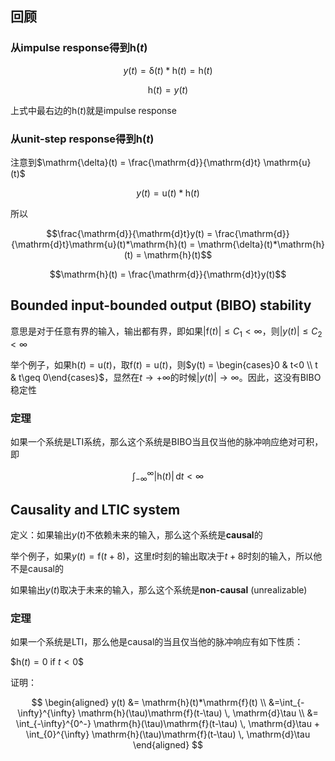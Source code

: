 ## 回顾

### 从impulse response得到$\mathrm{h}(t)$

$$y(t) = \mathrm{\delta}(t)*\mathrm{h}(t) = \mathrm{h}(t)$$

$$\mathrm{h}(t) = y(t)$$

上式中最右边的$\mathrm{h}(t)$就是impulse response

### 从unit-step response得到$\mathrm{h}(t)$

注意到$\mathrm{\delta}(t) = \frac{\mathrm{d}}{\mathrm{d}t} \mathrm{u}(t)$

$$y(t) = \mathrm{u}(t)*\mathrm{h}(t)$$

所以

$$\frac{\mathrm{d}}{\mathrm{d}t}y(t) = \frac{\mathrm{d}}{\mathrm{d}t}\mathrm{u}(t)*\mathrm{h}(t) = \mathrm{\delta}(t)*\mathrm{h}(t) = \mathrm{h}(t)$$

$$\mathrm{h}(t) = \frac{\mathrm{d}}{\mathrm{d}t}y(t)$$

## Bounded input-bounded output (BIBO) stability

意思是对于任意有界的输入，输出都有界，即如果$\lvert \mathrm{f}(t) \rvert\leq C_{1}<\infty$，则$\lvert y(t) \rvert\leq C_{2}<\infty$

举个例子，如果$\mathrm{h}(t)=\mathrm{u}(t)$，取$\mathrm{f}(t) = \mathrm{u}(t)$，则$y(t) = \begin{cases}0 & t<0 \\ t & t\geq 0\end{cases}$，显然在$t\to +\infty$的时候$\lvert y(t)\rvert\to \infty$。因此，这没有BIBO稳定性

### 定理

如果一个系统是LTI系统，那么这个系统是BIBO当且仅当他的脉冲响应绝对可积，即

$$\int_{-\infty}^{\infty} \lvert \mathrm{h}(t) \rvert  \, \mathrm{d}t < \infty$$

## Causality and LTIC system

定义：如果输出$y(t)$不依赖未来的输入，那么这个系统是**causal**的

举个例子，如果$y(t)=\mathrm{f}(t+8)$，这里$t$时刻的输出取决于$t+8$时刻的输入，所以他不是causal的

如果输出$y(t)$取决于未来的输入，那么这个系统是**non-causal** (unrealizable)

### 定理

如果一个系统是LTI，那么他是causal的当且仅当他的脉冲响应有如下性质：

$$\mathrm{h}(t)=0$ if $t<0$$

证明：

$$
\begin{aligned}
y(t) &= \mathrm{h}(t)*\mathrm{f}(t) \\
&=\int_{-\infty}^{\infty} \mathrm{h}(\tau)\mathrm{f}(t-\tau) \, \mathrm{d}\tau \\
&= \int_{-\infty}^{0^-} \mathrm{h}(\tau)\mathrm{f}(t-\tau) \, \mathrm{d}\tau + \int_{0}^{\infty} \mathrm{h}(\tau)\mathrm{f}(t-\tau) \, \mathrm{d}\tau
\end{aligned}
$$